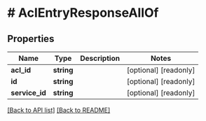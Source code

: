 # # AclEntryResponseAllOf

## Properties

Name | Type | Description | Notes
------------ | ------------- | ------------- | -------------
**acl_id** | **string** |  | [optional] [readonly] 
**id** | **string** |  | [optional] [readonly] 
**service_id** | **string** |  | [optional] [readonly] 


[[Back to API list]](../../README.md#endpoints) [[Back to README]](../../README.md)
